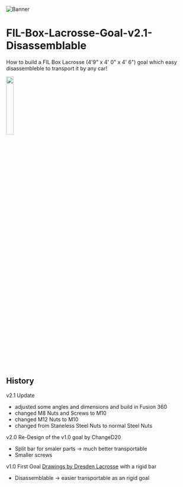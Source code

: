 ![Banner](https://github.com/DLaxV-Community-Projects-Hub/FIL-Box-Lacrosse-Goal-v2.1-Disassemblable/blob/main/assets/Goal_Banner.JPG)

# FIL-Box-Lacrosse-Goal-v2.1-Disassemblable

How to build a FIL Box Lacrosse (4'9" x 4' 0" x 4' 6") goal which easy disassembleble to transport it by any car!

<img src="https://github.com/DLaxV-Community-Projects-Hub/FIL-Box-Lacrosse-Goal-v2.1-Disassemblable/blob/main/assets/Goal_Front_2.JPG" width=20% height=20%>


## History

v2.1 Update

- adjusted some angles and dimensions and build in Fusion 360
- changed M8 Nuts and Screws to M10
- changed M12 Nuts to M10
- changed from Staneless Steel Nuts to normal Steel Nuts

v2.0 Re-Design of the v1.0 goal by ChangeD20

- Split bar for smaler parts -> much better transportable
- Smaller screws


v1.0 First Goal [Drawings by Dresden Lacrosse](https://github.com/DLaxV-Community-Projects-Hub/FIL-Box-Lacrosse-Goal-v1.0-Disassemblable-Rigid-Bar) with a rigid bar

- Disassemblable -> easier transportable as an rigid goal




